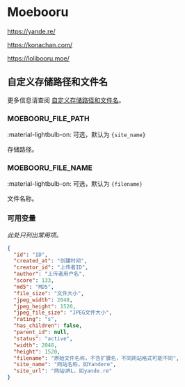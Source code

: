 # Moebooru

<https://yande.re/>

<https://konachan.com/>

<https://lolibooru.moe/>

## 自定义存储路径和文件名

更多信息请查阅 [自定义存储路径和文件名](./index.zh.md/#customizing-storage-path--file-name)。

### MOEBOORU_FILE_PATH

:material-lightbulb-on: 可选，默认为 `{site_name}`

存储路径。

### MOEBOORU_FILE_NAME

:material-lightbulb-on: 可选，默认为 `{filename}`

文件名称。

### 可用变量

_此处只列出常用项。_

```json
{
  "id": "ID",
  "created_at": "创建时间",
  "creator_id": "上传者ID",
  "author": "上传者用户名",
  "score": 133,
  "md5": "MD5",
  "file_size": "文件大小",
  "jpeg_width": 2048,
  "jpeg_height": 1520,
  "jpeg_file_size": "JPEG文件大小",
  "rating": "s",
  "has_children": false,
  "parent_id": null,
  "status": "active",
  "width": 2048,
  "height": 1520,
  "filename": "原始文件名称，不含扩展名，不同网站格式可能不同",
  "site_name": "网站名称，如Yandere",
  "site_url": "网站URL，如yande.re"
}
```
